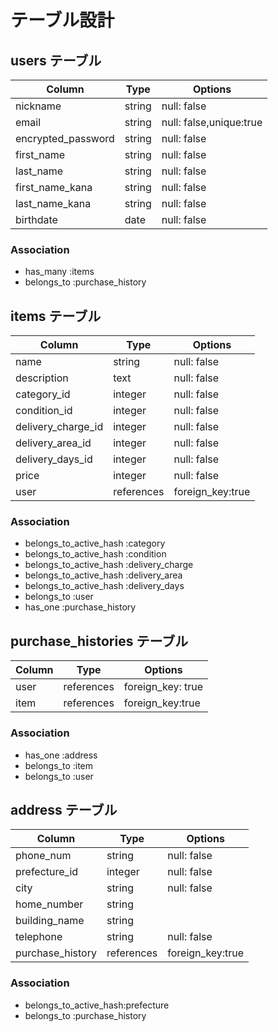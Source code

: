# テーブル設計

## users テーブル

| Column             | Type    | Options                 |
| ------------------ | ------- | ----------------------- |
| nickname           | string  | null: false             |
| email              | string  | null: false,unique:true |
| encrypted_password | string  | null: false             |
| first_name         | string  | null: false             |
| last_name          | string  | null: false             |
| first_name_kana    | string  | null: false             |
| last_name_kana     | string  | null: false             |
| birthdate          | date    | null: false             |

### Association

- has_many :items
- belongs_to :purchase_history


## items テーブル

| Column             | Type       | Options                      |
| ------------------ | ---------- | ---------------------------- |
| name               | string     | null: false                  |
| description        | text       | null: false                  | 
| category_id        | integer    | null: false                  |
| condition_id       | integer    | null: false                  |
| delivery_charge_id | integer    | null: false                  |
| delivery_area_id   | integer    | null: false                  |
| delivery_days_id   | integer    | null: false                  |
| price              | integer    | null: false                  |
| user               | references | foreign_key:true             |

### Association

- belongs_to_active_hash :category
- belongs_to_active_hash :condition
- belongs_to_active_hash :delivery_charge
- belongs_to_active_hash :delivery_area
- belongs_to_active_hash :delivery_days
- belongs_to :user
- has_one :purchase_history


## purchase_histories テーブル

| Column     | Type       | Options           |
| ---------- | ---------- | ----------------- |
| user       | references | foreign_key: true |
| item       | references | foreign_key:true  |


### Association

- has_one :address
- belongs_to :item
- belongs_to :user

## address テーブル

| Column           | Type       | Options             |
| ---------------- | ---------- | ------------------- |
| phone_num        | string     | null: false         |
| prefecture_id    | integer    | null: false         |
| city             | string     | null: false         |
| home_number      | string     |                     |
| building_name    | string     |                     |
| telephone        | string     | null: false         |
| purchase_history | references | foreign_key:true    |

### Association

- belongs_to_active_hash:prefecture
- belongs_to :purchase_history